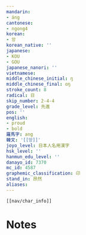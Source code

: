 ```yaml
---
mandarin:
- áng
cantonese:
- ngong4
korean:
- 앙
korean_native: ''
japanese:
- KOU
- GOU
japanese_nanori: ''
vietnamese:
middle_chinese_initial: ŋ
middle_chinese_final: ɑŋ
stroke_count: 8
radical: 日
skip_number: 2-4-4
grade_level: 先進
pos: ''
english:
- proud
- bold
羅馬字: ang
韓文: '[[앙]]'
joyo_level: 日本人名用漢字
hsk_level: ''
hanmun_edu_level: ''
danayo_id: 7370
mc_id: 4587
graphemic_classification: 卬
stand_in: 昂然
aliases:
---
```

```meta-bind-embed
[[nav/char_info]]
```

# Notes
